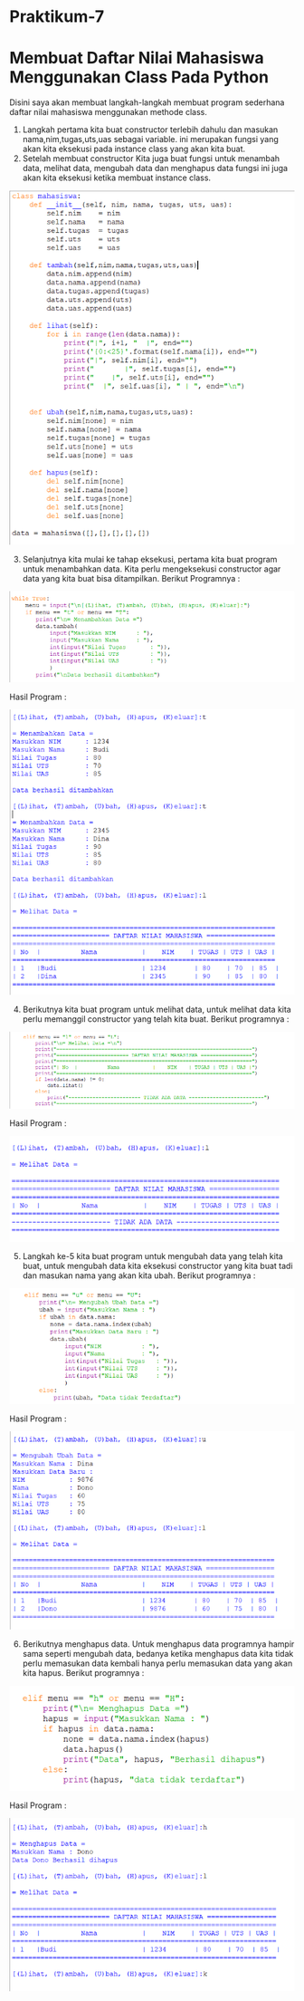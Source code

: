 # Praktikum-7

# Membuat Daftar Nilai Mahasiswa Menggunakan Class Pada Python

Disini saya akan membuat langkah-langkah membuat program sederhana daftar nilai mahasiswa menggunakan methode class.
1. Langkah pertama kita buat constructor terlebih dahulu dan masukan nama,nim,tugas,uts,uas sebagai variable. ini merupakan fungsi yang akan kita eksekusi pada instance class yang akan kita buat.
2. Setelah membuat constructor Kita juga buat fungsi untuk menambah data, melihat data, mengubah data dan menghapus data fungsi ini juga akan kita eksekusi ketika membuat instance class.

![Gambar](Screenshot/Langkah1.png)

3. Selanjutnya kita mulai ke tahap eksekusi, pertama kita buat program untuk menambahkan data. Kita perlu mengeksekusi constructor agar data yang kita buat bisa ditampilkan. Berikut Programnya :

![Gambar](Screenshot/Langkah2.png)

Hasil Program :

![Gambar](Screenshot/Hasil2.png)

4. Berikutnya kita buat program untuk melihat data, untuk melihat data kita perlu memanggil constructor yang telah kita buat. Berikut programnya :

![Gambar](Screenshot/Langkah3.png)

Hasil Program :

![Gambar](Screenshot/Hasil1.png)

5. Langkah ke-5 kita buat program untuk mengubah data yang telah kita buat, untuk mengubah data kita eksekusi constructor yang kita buat tadi dan masukan nama yang akan kita ubah. Berikut programnya :

![Gambar](Screenshot/Langkah4.png)

Hasil Program :

![Gambar](Screenshot/Hasil3.png)

6. Berikutnya menghapus data. Untuk menghapus data programnya hampir sama seperti mengubah data, bedanya ketika menghapus data kita tidak perlu memasukan data kembali hanya perlu memasukan data yang akan kita hapus. Berikut programnya :

![Gambar](Screenshot/Langkah5.png)

Hasil Program :

![Gambar](Screenshot/Hasil4.png)